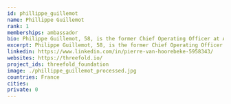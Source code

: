 ```yaml
---
id: phillippe_guillemot
name: Phillippe Guillemot
rank: 1
memberships: ambassador
bio: Philippe Guillemot, 58, is the former Chief Operating Officer at Alcatel-Lucent SA, Boulogne-Billancourt, France, prior to its acquisition by Nokia Oyj at the beginning of 2016. Prior to this tenure with Alcatel-Lucent, Guillemot was Chief Executive Officer and Board Director of Europcar Group from 2010 to 2012, Guyancourt, France; Chairman and CEO of Areva T&D, Paris, from 2004 to 2010; Group Executive Vice President, Faurecia SA, Paris, from 2001 to 2003; Group Vice President, Valeo, Paris, from 1998 to 2000; and he held several global executive positions with Michelin from 1983 to 1998. Guillemot is graduated from Ecole Nationale Supérieure des Mines de Nancy, France; and received an MBA from Harvard Business School. He serves on the board of directors of Constellium a global aluminium products manufacturer, Amsterdam, The Netherlands; Sonoca a global provider of a variety of consumer packaging, Hartsville, S.C. USA and previously served on the Board of Visteon Corporation, an auto parts manufacturer, Detroit, MI USA. Ambassador fell in love with Threefold Access to the digital world has become as essential as access to water and electricity. Internet and cloud, even though a utility, is today dominated by a few large multinational companies. ThreeFold Foundation ambition is to build an internet and cloud that is close and belong to its users.
excerpt: Philippe Guillemot, 58, is the former Chief Operating Officer at Alcatel-Lucent SA, Boulogne-Billancourt.
linkedin: https://www.linkedin.com/in/pierre-van-hoorebeke-5958343/
websites: https://threefold.io/
project_ids: threefold_foundation
image: ./phillippe_guillemot_processed.jpg
countries: France
cities:
private: 0
---
```

